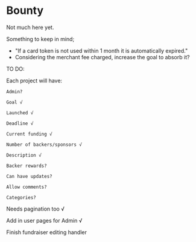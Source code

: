 ﻿Bounty
================================

Not much here yet.

Something to keep in mind;
- "If a card token is not used within 1 month it is automatically expired."
- Considering the merchant fee charged, increase the goal to absorb it?

TO DO:

Each project will have:

    Admin?

    Goal √

    Launched √

    Deadline √

    Current funding √

    Number of backers/sponsors √

    Description √

    Backer rewards?

    Can have updates?

    Allow comments?

    Categories?

Needs pagination too √

Add in user pages for Admin √

Finish fundraiser editing handler
